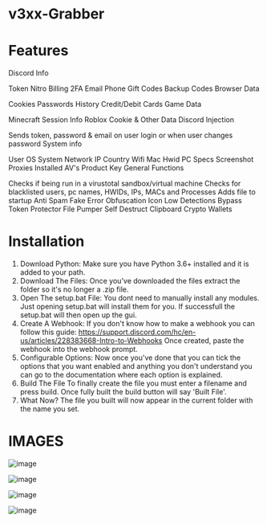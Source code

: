 # v3xx-Grabber
# Features
Discord Info

Token
Nitro
Billing
2FA
Email
Phone
Gift Codes
Backup Codes
Browser Data

Cookies
Passwords
History
Credit/Debit Cards
Game Data

Minecraft Session Info
Roblox Cookie & Other Data
Discord Injection

Sends token, password & email on user login or when user changes password
System info

User
OS
System
Network IP
Country
Wifi
Mac
Hwid
PC Specs
Screenshot
Proxies
Installed AV's
Product Key
General Functions

Checks if being run in a virustotal sandbox/virtual machine
Checks for blacklisted users, pc names, HWIDs, IPs, MACs and Processes
Adds file to startup
Anti Spam
Fake Error
Obfuscation
Icon
Low Detections
Bypass Token Protector
File Pumper
Self Destruct
Clipboard
Crypto Wallets

# Installation
1. Download Python:
Make sure you have Python 3.6+ installed and it is added to your path.
2. Download The Files:
Once you've downloaded the files extract the folder so it's no longer a .zip file.
3. Open The setup.bat File:
You dont need to manually install any modules. Just opening setup.bat will install them for you. If successfull the setup.bat will then open up the gui.
4. Create A Webhook:
If you don't know how to make a webhook you can follow this guide: https://support.discord.com/hc/en-us/articles/228383668-Intro-to-Webhooks
Once created, paste the webhook into the webhook prompt.
5. Configurable Options:
Now once you've done that you can tick the options that you want enabled and anything you don't understand you can go 
to the documentation where each option is explained.
7. Build The File
To finally create the file you must enter a filename and press build. Once fully built the build button will say 'Built File'.
8. What Now?
The file you built will now appear in the current folder with the name you set.

# IMAGES

![image](https://github.com/RISIJ/v3xx-Grabber/assets/109840036/aae25855-1f20-4b2b-85a3-4ff2ad1e90c1)

![image](https://github.com/RISIJ/v3xx-Grabber/assets/109840036/0ecd43c2-2cf4-46a3-bd91-f3ac5b609331)

![image](https://github.com/RISIJ/v3xx-Grabber/assets/109840036/5de84d90-56d5-48f7-86b3-cd3339298a6e)

![image](https://github.com/RISIJ/v3xx-Grabber/assets/109840036/73bd96d5-913e-4ac7-844e-aff704eefe8c)
